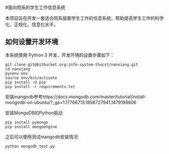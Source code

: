 #面向院系的学生工作信息系统

本项目旨在开发一套适合院系层面学生工作的信息系统，帮助提高学生工作的科学化、正规化、信息化水平。

## 如何设置开发环境

本系统使用 Python 3 开发，开发环境的设置步骤如下：

```
git clone git@bitbucket.org:info-system-thucst/nanxiang.git
cd nanxiang
pyvenv env
source env/bin/activate
pip install -U pip
pip install -r requirements.txt
```

安装mangodb参考https://docs.mongodb.com/master/tutorial/install-mongodb-on-ubuntu/?_ga=1.17766713.1858727941.1479198606 

安装MongoDB的Python驱动
```
pip install pymongo
pip install mongoengine
```

之后可以使用测试mangodb安装情况
```
python mongodb_test.py
```
